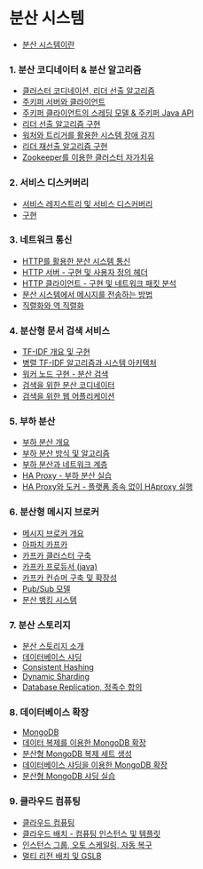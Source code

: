# 분산 시스템

- [분산 시스템이란](./summary/intro.md)

### 1. 분산 코디네이터 & 분산 알고리즘
- [클러스터 코디네이션, 리더 선출 알고리즘](./summary/1-1.md)
- [주키퍼 서버와 클라이언트]()
- [주키퍼 클라이언트의 스레딩 모델 & 주키퍼 Java API]()
- [리더 선출 알고리즘 구현]()
- [워처와 트리거를 활용한 시스템 장애 감지]()
- [리더 재선출 알고리즘 구현]()
- [Zookeeper를 이용한 클러스터 자가치유]()

### 2. 서비스 디스커버리
- [서비스 레지스트리 및 서비스 디스커버리]()
- [구현]()

### 3. 네트워크 통신
- [HTTP를 활용한 분산 시스템 통신]()
- [HTTP 서버 - 구현 및 사용자 정의 헤더]()
- [HTTP 클라이언트 - 구현 및 네트워크 패킷 분석]()
- [분산 시스템에서 메시지를 전송하는 방법]()
- [직렬화와 역 직렬화]()
  
### 4. 분산형 문서 검색 서비스
- [TF-IDF 개요 및 구현]()
- [병렬 TF-IDF 알고리즘과 시스템 아키텍처]()
- [워커 노드 구현 - 분산 검색]()
- [검색을 위한 분산 코디네이터]()
- [검색을 위한 웹 어플리케이션]()
  
### 5. 부하 분산
- [부하 분산 개요]()
- [부하 분산 방식 및 알고리즘]()
- [부하 분산과 네트워크 계층]()
- [HA Proxy - 부하 분산 실습]()
- [HA Proxy와 도커 - 플랫폼 종속 없이 HAproxy 실행]()

### 6. 분산형 메시지 브로커
- [메시지 브로커 개요]()
- [아파치 카프카]()
- [카프카 클러스터 구축]()
- [카프카 프로듀서 (java)]()
- [카프카 컨슈머 구축 및 확장성]()
- [Pub/Sub 모델]()
- [분산 뱅킹 시스템]()
  
### 7. 분산 스토리지
- [분산 스토리지 소개]()
- [데이터베이스 샤딩]()
- [Consistent Hashing]()
- [Dynamic Sharding]()
- [Database Replication, 정족수 합의]()

### 8. 데이터베이스 확장
- [MongoDB]()
- [데이터 복제를 이용한 MongoDB 확장]()
- [분산형 MongoDB 복제 세트 생성]()
- [데이터베이스 샤딩을 이용한 MongoDB 확장]()
- [분산형 MongoDB 샤딩 실습]()
  
### 9. 클라우드 컴퓨팅
- [클라우드 컴퓨팅]()
- [클라우드 배치 - 컴퓨팅 인스턴스 및 템플릿]()
- [인스턴스 그룹, 오토 스케일링, 자동 복구]()
- [멀티 리전 배치 및 GSLB]()
  